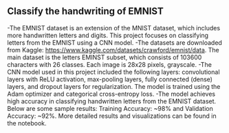 ## Classify the handwriting of EMNIST
-The EMNIST dataset is an extension of the MNIST dataset, which includes more handwritten letters and digits. This project focuses on classifying letters from the EMNIST using a CNN model.
-The datasets are downloaded from Kaggle: https://www.kaggle.com/datasets/crawford/emnist/data. The main dataset is the letters EMINST subset, which consists of 103600 characters with 26 classes. Each image is 28x28 pixels, grayscale.
-The CNN model used in this project included the following layers: convolutional layers with ReLU activation, max-pooling layers, fully connected (dense) layers, and dropout layers for regularization. The model is trained using the Adam optimizer and categorical cross-entropy loss.
-The model achieves high accuracy in classifying handwritten letters from the EMNIST dataset. Below are some sample results: Training Accuracy: ~98% and Validation Accuracy: ~92%. More detailed results and visualizations can be found in the notebook.
